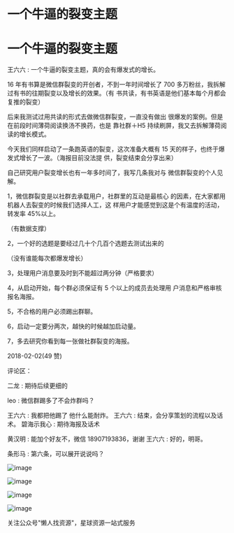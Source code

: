 # 一个牛逼的裂变主题

# 一个牛逼的裂变主题

王六六 : 一个牛逼的裂变主题，真的会有爆发式的增长。

16 年有书算是微信群裂变的开创者，不到一年时间增长了 700 多万粉丝，我拆解过有书的往期裂变以及增长的效果。（有 书共读，有书英语是他们基本每个月都会复推的裂变）

后来我测试过用共读的形式去做微信群裂变，一直没有做出 很爆发的案例。但是在前段时间薄荷阅读换汤不换药，也是 靠社群＋H5 持续刷屏，我又去拆解薄荷阅读的增长模式。

今天我们同样启动了一条跑英语的裂变，这次准备大概有 15 天的样子，也终于爆发式增长了一波。（海报目前没法提 供，裂变结束会分享出来）

自己研究用户裂变增长也有一年多时间了，我写几条我对与 微信群裂变的个人见解。

1，微信群裂变是以社群去承载用户，社群里的互动是最核心 的因素，在大家都用机器人去裂变的时候我们选择人工，这 样用户才能感觉到这是个有温度的活动，转发率 45%以上。

（有数据支撑）

2，一个好的选题是要经过几十个几百个选题去测试出来的

（没有谁能每次都爆发增长）

3，处理用户消息要及时到不能超过两分钟（严格要求）

4，从启动开始，每个群必须保证有 5 个以上的成员去处理用 户消息和严格审核报名海报。

5，不合格的用户必须踢出群聊。

6，启动一定要分两次，越快的时候越加启动量。

7，多去研究你看到每一张做社群裂变的海报。

2018-02-02(49 赞)

评论区：

二龙 : 期待后续更细的

leo : 微信群踢多了不会炸群吗？

王六六 : 我都把他踢了 他什么能耐炸。 王六六 : 结束，会分享策划的流程以及话术。 碧海示我心 : 期待海报及话术

黄汉明 : 能加个好友不，微信 18907193836，谢谢 王六六 : 好的，明哥。

条形马 : 第六条，可以展开说说吗？

![image](img/Image_328.png)

![image](img/Image_329.png)

![image](img/Image_330.png)

![image](img/Image_331.png)

关注公众号"懒人找资源"，星球资源一站式服务